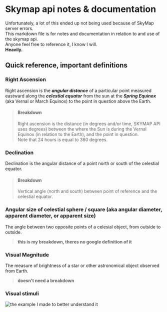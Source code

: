 
# Skymap api notes & documentation
Unfortunately, a lot of this ended up not being used because of SkyMap server errors.<br>
This markdown file is for notes and documentation in relation to and use of the skymap api.<br>
Anyone feel free to reference it, I know I will. <br>**Heavily.**

## Quick reference, important definitions 

 ### Right Ascension
 Right ascension is the ***angular distance*** of a particular point measured eastward along the ***celestial equator*** from the sun at the ***Spring Equinox*** (aka Vernal or March Equinox) to the point in question above the Earth.
 > #### Breakdown
 > Right ascension is the distance (in degrees and/or time, SKYMAP API uses degrees) between the where the Sun is during the Vernal Equinox (in relation to the Earth), and the point in question.<br>
 > Note that 24 hours is equal to 360 degrees.

 ### Declination
 Declination is the angular distance of a point north or south of the celestial equator.
 > #### Breakdown
 > Vertical angle (north and south) between point of reference and the celestial equator.

 ### Angular size of celestial sphere / square (aka angular diameter, apparent diameter, or apparent size)
 The angle between two opposite points of a celesial object, from outside to outside.<br>
 > **this is my breakdown, theres no google  definition of it**

 ### Visual Magnitude
 The measure of brightness of a star or other astronomical object observed from Earth.<br>
 > **doesn't need a breakdown**

### Visual stimuli
![the example I made to better understand it](https://i.imgur.com/524XYcP.png)
